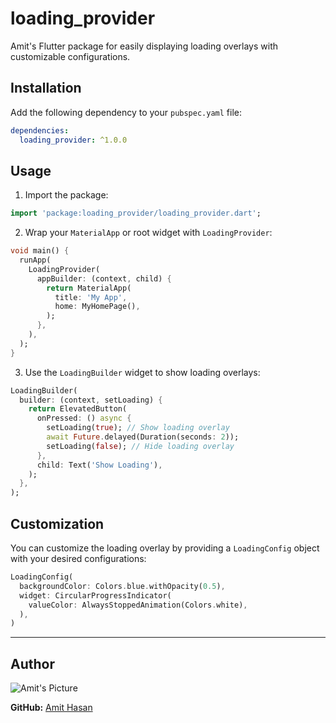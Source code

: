 # loading_provider

Amit's Flutter package for easily displaying loading overlays with customizable configurations.

## Installation

Add the following dependency to your `pubspec.yaml` file:

```yaml
dependencies:
  loading_provider: ^1.0.0
```

## Usage

1. Import the package:

```dart
import 'package:loading_provider/loading_provider.dart';
```

2. Wrap your `MaterialApp` or root widget with `LoadingProvider`:

```dart
void main() {
  runApp(
    LoadingProvider(
      appBuilder: (context, child) {
        return MaterialApp(
          title: 'My App',
          home: MyHomePage(),
        );
      },
    ),
  );
}
```

3. Use the `LoadingBuilder` widget to show loading overlays:

```dart
LoadingBuilder(
  builder: (context, setLoading) {
    return ElevatedButton(
      onPressed: () async {
        setLoading(true); // Show loading overlay
        await Future.delayed(Duration(seconds: 2));
        setLoading(false); // Hide loading overlay
      },
      child: Text('Show Loading'),
    );
  },
);
```

## Customization

You can customize the loading overlay by providing a `LoadingConfig` object with your desired configurations:

```dart
LoadingConfig(
  backgroundColor: Colors.blue.withOpacity(0.5),
  widget: CircularProgressIndicator(
    valueColor: AlwaysStoppedAnimation(Colors.white),
  ),
)
```

---

## Author

![Amit's Picture](https://lh3.googleusercontent.com/a/ACg8ocKT7DSe8Dbf4oh1hj83szOSYWxQVxs2UAwmDQ38Xb1ERL6c7pA=s432-c-no)

**GitHub:** [Amit Hasan](https://github.com/amitzero)

